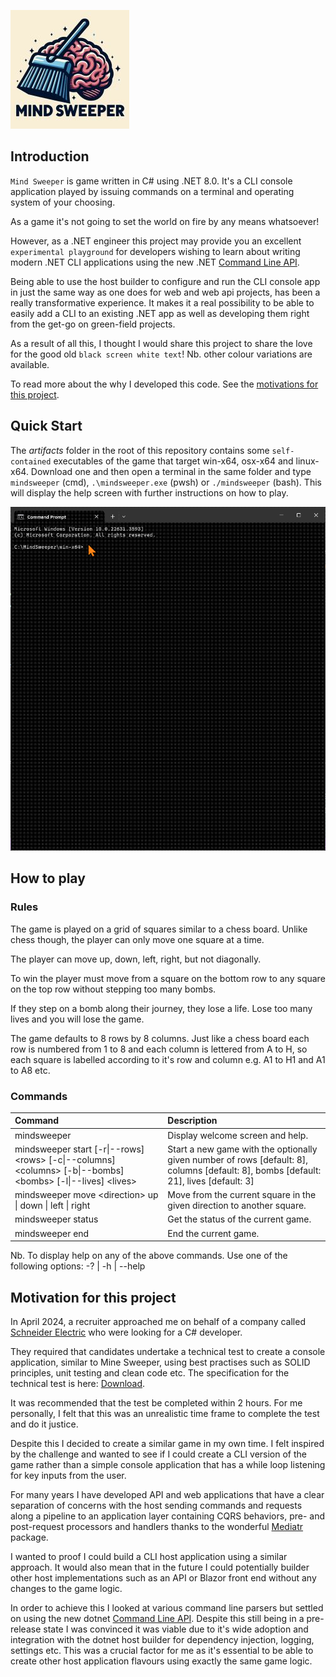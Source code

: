 ![Mind Sweeper](docs/images/logo-190x190.jpg)

## Introduction

`Mind Sweeper` is game written in C# using .NET 8.0. It's a CLI console application played by issuing commands on a terminal and operating system of your choosing.

As a game it's not going to set the world on fire by any means whatsoever!

However, as a .NET engineer this project may provide you an excellent `experimental playground` for developers wishing to learn about writing modern .NET CLI applications using the new .NET [Command Line API](https://github.com/dotnet/command-line-api).

Being able to use the host builder to configure and run the CLI console app in just the same way as one does for web and web api projects, has been a really transformative experience. It makes it a real possibility to be able to easily add a CLI to an existing .NET app as well as developing them right from the get-go on green-field projects.

As a result of all this, I thought I would share this project to share the love for the good old `black screen white text`! Nb. other colour variations are available.

To read more about the why I developed this code. See the [motivations for this project](#motivation-for-this-project).

## Quick Start

The *artifacts* folder in the root of this repository contains some `self-contained` executables of the game that target win-x64, osx-x64 and linux-x64. Download one and then open a terminal in the same folder and type `mindsweeper` (cmd), `.\mindsweeper.exe` (pwsh) or `./mindsweeper` (bash). This will display the help screen with further instructions on how to play.

![quick-start-anim](docs/images/quick-start-anim-01.gif)

## How to play

### Rules

The game is played on a grid of squares similar to a chess board. Unlike chess though, the player can only move one square at a time.

The player can move up, down, left, right, but not diagonally.

To win the player must move from a square on the bottom row to any square on the top row without stepping too many bombs.

If they step on a bomb along their journey, they lose a life. Lose too many lives and you will lose the game.

The game defaults to 8 rows by 8 columns. Just like a chess board each row is numbered from 1 to 8 and each column is lettered from A to H, so each square is labelled according to it's row and column e.g. A1 to H1 and A1 to A8 etc.

### Commands

| Command | Description |
| :------ | :---------- |
| mindsweeper | Display welcome screen and help. |
| mindsweeper start [-r\|--rows] \<rows\> [-c\|--columns] \<columns\> [-b\|--bombs] \<bombs\> [-l\|--lives] \<lives\> | Start a new game with the optionally given number of rows [default: 8], columns [default: 8], bombs [default: 21], lives [default: 3] |
| mindsweeper move \<direction\> up \| down \| left \| right | Move from the current square in the given direction to another square. |
| mindsweeper status | Get the status of the current game. |
| mindsweeper end | End the current game. |

Nb. To display help on any of the above commands. Use one of the following options: -? | -h | --help

## Motivation for this project
In April 2024, a recruiter approached me on behalf of a company called [Schneider Electric](https://www.se.com/) who were looking for a C# developer.

They required that candidates undertake a technical test to create a console application, similar to Mine Sweeper, using best practises such as SOLID principles, unit testing and clean code etc.  The specification for the technical test is here: [Download](docs/Developer%20Coding%20Test%20-%20Minefield%20Game%20-%20Sept%202021.docx).

It was recommended that the test be completed within 2 hours.  For me personally, I felt that this was an unrealistic time frame to complete the test and do it justice. 

Despite this I decided to create a similar game in my own time. I felt inspired by the challenge and wanted to see if I could create a CLI version of the game rather than a simple console application that has a while loop listening for key inputs from the user.

For many years I have developed API and web applications that have a clear separation of concerns with the host  sending commands and requests along a pipeline to an application layer containing CQRS behaviors, pre- and post-request processors and handlers thanks to the wonderful [Mediatr](https://github.com/jbogard/MediatR) package.

I wanted to proof I could build a CLI host application using a similar approach. It would also mean that in the future I could potentially builder other host implementations such as an API or Blazor front end without any changes to the game logic.

In order to achieve this I looked at various command line parsers but settled on using the new dotnet [Command Line API](https://github.com/dotnet/command-line-api). Despite this still being in a pre-release state I was convinced it was viable due to it's wide adoption and integration with the dotnet host builder for dependency injection, logging, settings etc.  This was a crucial factor for me as it's essential to be able to create other host application flavours using exactly the same game logic.


